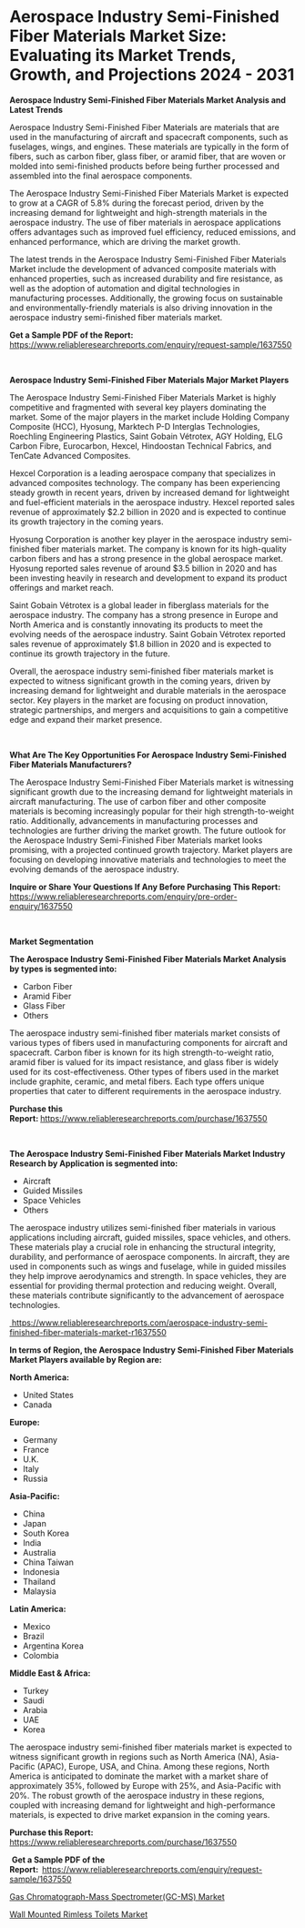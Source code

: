 <p><h1>Aerospace Industry Semi-Finished Fiber Materials Market Size: Evaluating its Market Trends, Growth, and Projections 2024 - 2031</h1></p><p><strong>Aerospace Industry Semi-Finished Fiber Materials Market Analysis and Latest Trends</strong></p>
<p><p>Aerospace Industry Semi-Finished Fiber Materials are materials that are used in the manufacturing of aircraft and spacecraft components, such as fuselages, wings, and engines. These materials are typically in the form of fibers, such as carbon fiber, glass fiber, or aramid fiber, that are woven or molded into semi-finished products before being further processed and assembled into the final aerospace components.</p><p>The Aerospace Industry Semi-Finished Fiber Materials Market is expected to grow at a CAGR of 5.8% during the forecast period, driven by the increasing demand for lightweight and high-strength materials in the aerospace industry. The use of fiber materials in aerospace applications offers advantages such as improved fuel efficiency, reduced emissions, and enhanced performance, which are driving the market growth.</p><p>The latest trends in the Aerospace Industry Semi-Finished Fiber Materials Market include the development of advanced composite materials with enhanced properties, such as increased durability and fire resistance, as well as the adoption of automation and digital technologies in manufacturing processes. Additionally, the growing focus on sustainable and environmentally-friendly materials is also driving innovation in the aerospace industry semi-finished fiber materials market.</p></p>
<p><strong>Get a Sample PDF of the Report:&nbsp;</strong> <a href="https://www.reliableresearchreports.com/enquiry/request-sample/1637550">https://www.reliableresearchreports.com/enquiry/request-sample/1637550</a></p>
<p>&nbsp;</p>
<p><strong>Aerospace Industry Semi-Finished Fiber Materials Major Market Players</strong></p>
<p><p>The Aerospace Industry Semi-Finished Fiber Materials Market is highly competitive and fragmented with several key players dominating the market. Some of the major players in the market include Holding Company Composite (HCC), Hyosung, Marktech P-D Interglas Technologies, Roechling Engineering Plastics, Saint Gobain Vétrotex, AGY Holding, ELG Carbon Fibre, Eurocarbon, Hexcel, Hindoostan Technical Fabrics, and TenCate Advanced Composites.</p><p>Hexcel Corporation is a leading aerospace company that specializes in advanced composites technology. The company has been experiencing steady growth in recent years, driven by increased demand for lightweight and fuel-efficient materials in the aerospace industry. Hexcel reported sales revenue of approximately $2.2 billion in 2020 and is expected to continue its growth trajectory in the coming years.</p><p>Hyosung Corporation is another key player in the aerospace industry semi-finished fiber materials market. The company is known for its high-quality carbon fibers and has a strong presence in the global aerospace market. Hyosung reported sales revenue of around $3.5 billion in 2020 and has been investing heavily in research and development to expand its product offerings and market reach.</p><p>Saint Gobain Vétrotex is a global leader in fiberglass materials for the aerospace industry. The company has a strong presence in Europe and North America and is constantly innovating its products to meet the evolving needs of the aerospace industry. Saint Gobain Vétrotex reported sales revenue of approximately $1.8 billion in 2020 and is expected to continue its growth trajectory in the future.</p><p>Overall, the aerospace industry semi-finished fiber materials market is expected to witness significant growth in the coming years, driven by increasing demand for lightweight and durable materials in the aerospace sector. Key players in the market are focusing on product innovation, strategic partnerships, and mergers and acquisitions to gain a competitive edge and expand their market presence.</p></p>
<p>&nbsp;</p>
<p><strong>What Are The Key Opportunities For Aerospace Industry Semi-Finished Fiber Materials Manufacturers?</strong></p>
<p><p>The Aerospace Industry Semi-Finished Fiber Materials market is witnessing significant growth due to the increasing demand for lightweight materials in aircraft manufacturing. The use of carbon fiber and other composite materials is becoming increasingly popular for their high strength-to-weight ratio. Additionally, advancements in manufacturing processes and technologies are further driving the market growth. The future outlook for the Aerospace Industry Semi-Finished Fiber Materials market looks promising, with a projected continued growth trajectory. Market players are focusing on developing innovative materials and technologies to meet the evolving demands of the aerospace industry.</p></p>
<p><strong>Inquire or Share Your Questions If Any Before Purchasing This Report:</strong> <a href="https://www.reliableresearchreports.com/enquiry/pre-order-enquiry/1637550">https://www.reliableresearchreports.com/enquiry/pre-order-enquiry/1637550</a></p>
<p>&nbsp;</p>
<p><strong>Market Segmentation</strong></p>
<p><strong>The Aerospace Industry Semi-Finished Fiber Materials Market Analysis by types is segmented into:</strong></p>
<p><ul><li>Carbon Fiber</li><li>Aramid Fiber</li><li>Glass Fiber</li><li>Others</li></ul></p>
<p><p>The aerospace industry semi-finished fiber materials market consists of various types of fibers used in manufacturing components for aircraft and spacecraft. Carbon fiber is known for its high strength-to-weight ratio, aramid fiber is valued for its impact resistance, and glass fiber is widely used for its cost-effectiveness. Other types of fibers used in the market include graphite, ceramic, and metal fibers. Each type offers unique properties that cater to different requirements in the aerospace industry.</p></p>
<p><strong>Purchase this Report:&nbsp;</strong><a href="https://www.reliableresearchreports.com/purchase/1637550">https://www.reliableresearchreports.com/purchase/1637550</a></p>
<p>&nbsp;</p>
<p><strong>The Aerospace Industry Semi-Finished Fiber Materials Market Industry Research by Application is segmented into:</strong></p>
<p><ul><li>Aircraft</li><li>Guided Missiles</li><li>Space Vehicles</li><li>Others</li></ul></p>
<p><p>The aerospace industry utilizes semi-finished fiber materials in various applications including aircraft, guided missiles, space vehicles, and others. These materials play a crucial role in enhancing the structural integrity, durability, and performance of aerospace components. In aircraft, they are used in components such as wings and fuselage, while in guided missiles they help improve aerodynamics and strength. In space vehicles, they are essential for providing thermal protection and reducing weight. Overall, these materials contribute significantly to the advancement of aerospace technologies.</p></p>
<p><a href="https://www.reliableresearchreports.com/aerospace-industry-semi-finished-fiber-materials-market-r1637550">&nbsp;https://www.reliableresearchreports.com/aerospace-industry-semi-finished-fiber-materials-market-r1637550</a></p>
<p><strong>In terms of Region, the Aerospace Industry Semi-Finished Fiber Materials Market Players available by Region are:</strong></p>
<p>
    <p> <strong> North America: </strong>
        <ul>
            <li>United States</li>
            <li>Canada</li>
        </ul>
        </p> 
    <p> <strong> Europe: </strong>
        <ul>
            <li>Germany</li>
            <li>France</li>
            <li>U.K.</li>
            <li>Italy</li>
            <li>Russia</li>
        </ul>
        </p> 
    <p> <strong> Asia-Pacific: </strong>
        <ul>
            <li>China</li>
            <li>Japan</li>
            <li>South Korea</li>
            <li>India</li>
            <li>Australia</li>
            <li>China Taiwan</li>
            <li>Indonesia</li>
            <li>Thailand</li>
            <li>Malaysia</li>
        </ul>
        </p> 
    <p> <strong> Latin America: </strong>
        <ul>
            <li>Mexico</li>
            <li>Brazil</li>
            <li>Argentina Korea</li>
            <li>Colombia</li>
        </ul>
        </p> 
    <p> <strong> Middle East & Africa: </strong>
        <ul>
            <li>Turkey</li>
            <li>Saudi</li>
            <li>Arabia</li>
            <li>UAE</li>
            <li>Korea</li>
        </ul>
    </p>
    </p>
<p><p>The aerospace industry semi-finished fiber materials market is expected to witness significant growth in regions such as North America (NA), Asia-Pacific (APAC), Europe, USA, and China. Among these regions, North America is anticipated to dominate the market with a market share of approximately 35%, followed by Europe with 25%, and Asia-Pacific with 20%. The robust growth of the aerospace industry in these regions, coupled with increasing demand for lightweight and high-performance materials, is expected to drive market expansion in the coming years.</p></p>
<p><strong>Purchase this Report: </strong><a href="https://www.reliableresearchreports.com/purchase/1637550">https://www.reliableresearchreports.com/purchase/1637550</a></p>
<p>&nbsp;<strong>Get a Sample PDF of the Report:&nbsp;&nbsp;</strong><a href="https://www.reliableresearchreports.com/enquiry/request-sample/1637550">https://www.reliableresearchreports.com/enquiry/request-sample/1637550</a></p>
<p><strong></strong></p>
<p><p><a href="https://github.com/yadanielu/Market-Research-Report-List-1/blob/main/gas-chromatograph-mass-spectrometergc-ms-market.md">Gas Chromatograph-Mass Spectrometer(GC-MS) Market</a></p><p><a href="https://github.com/AnnChovey2023/Market-Research-Report-List-2/blob/main/wall-mounted-rimless-toilets-market.md">Wall Mounted Rimless Toilets Market</a></p></p>